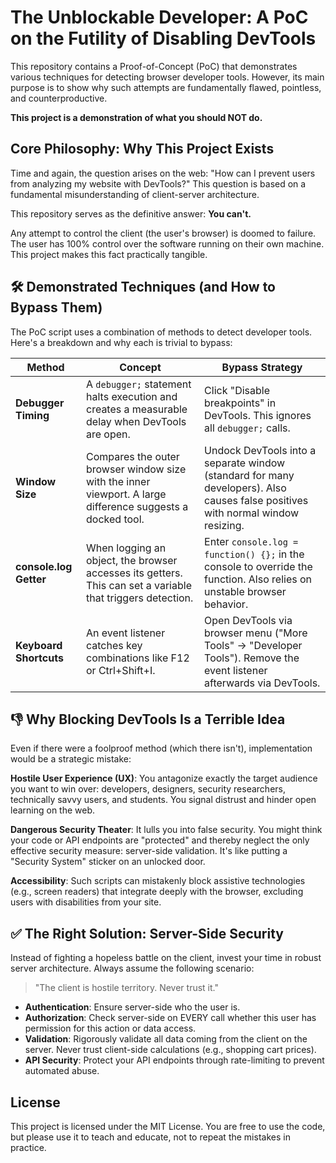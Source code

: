 # The Unblockable Developer: A PoC on the Futility of Disabling DevTools

This repository contains a Proof-of-Concept (PoC) that demonstrates various techniques for detecting browser developer tools. However, its main purpose is to show why such attempts are fundamentally flawed, pointless, and counterproductive.

**This project is a demonstration of what you should NOT do.**

## Core Philosophy: Why This Project Exists

Time and again, the question arises on the web: "How can I prevent users from analyzing my website with DevTools?" This question is based on a fundamental misunderstanding of client-server architecture.

This repository serves as the definitive answer: **You can't.**

Any attempt to control the client (the user's browser) is doomed to failure. The user has 100% control over the software running on their own machine. This project makes this fact practically tangible.

## 🛠️ Demonstrated Techniques (and How to Bypass Them)

The PoC script uses a combination of methods to detect developer tools. Here's a breakdown and why each is trivial to bypass:

| Method | Concept | Bypass Strategy |
|--------|---------|-----------------|
| **Debugger Timing** | A `debugger;` statement halts execution and creates a measurable delay when DevTools are open. | Click "Disable breakpoints" in DevTools. This ignores all `debugger;` calls. |
| **Window Size** | Compares the outer browser window size with the inner viewport. A large difference suggests a docked tool. | Undock DevTools into a separate window (standard for many developers). Also causes false positives with normal window resizing. |
| **console.log Getter** | When logging an object, the browser accesses its getters. This can set a variable that triggers detection. | Enter `console.log = function() {};` in the console to override the function. Also relies on unstable browser behavior. |
| **Keyboard Shortcuts** | An event listener catches key combinations like F12 or Ctrl+Shift+I. | Open DevTools via browser menu ("More Tools" → "Developer Tools"). Remove the event listener afterwards via DevTools. |

## 👎 Why Blocking DevTools Is a Terrible Idea

Even if there were a foolproof method (which there isn't), implementation would be a strategic mistake:

**Hostile User Experience (UX)**: You antagonize exactly the target audience you want to win over: developers, designers, security researchers, technically savvy users, and students. You signal distrust and hinder open learning on the web.

**Dangerous Security Theater**: It lulls you into false security. You might think your code or API endpoints are "protected" and thereby neglect the only effective security measure: server-side validation. It's like putting a "Security System" sticker on an unlocked door.

**Accessibility**: Such scripts can mistakenly block assistive technologies (e.g., screen readers) that integrate deeply with the browser, excluding users with disabilities from your site.

## ✅ The Right Solution: Server-Side Security

Instead of fighting a hopeless battle on the client, invest your time in robust server architecture. Always assume the following scenario:

> "The client is hostile territory. Never trust it."

- **Authentication**: Ensure server-side who the user is.
- **Authorization**: Check server-side on EVERY call whether this user has permission for this action or data access.
- **Validation**: Rigorously validate all data coming from the client on the server. Never trust client-side calculations (e.g., shopping cart prices).
- **API Security**: Protect your API endpoints through rate-limiting to prevent automated abuse.

## License

This project is licensed under the MIT License. You are free to use the code, but please use it to teach and educate, not to repeat the mistakes in practice.
